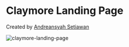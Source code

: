 # Claymore Landing Page

Created by [Andreansyah Setiawan](https://www.behance.net/gallery/13312343/Claymore-App-Landing-Page)

![claymore-landing-page](https://i.pinimg.com/originals/05/ef/7a/05ef7ac7a426803b2dee379055f4a074.jpg)